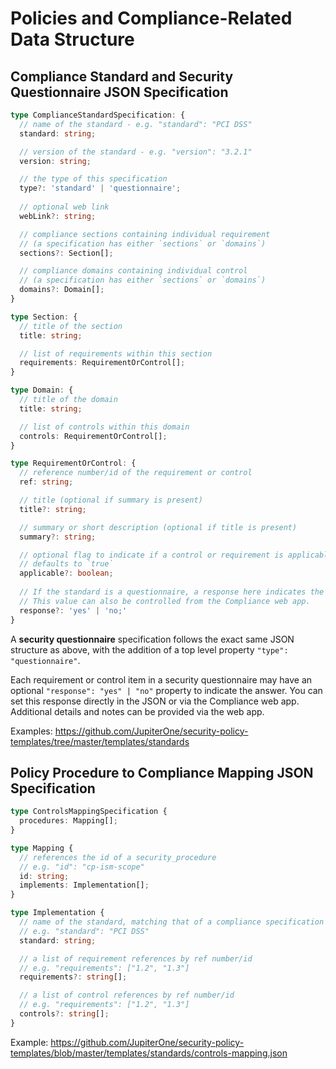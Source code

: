 # Policies and Compliance-Related Data Structure

## Compliance Standard and Security Questionnaire JSON Specification

```typescript
type ComplianceStandardSpecification: {
  // name of the standard - e.g. "standard": "PCI DSS"
  standard: string;

  // version of the standard - e.g. "version": "3.2.1"
  version: string;

  // the type of this specification
  type?: 'standard' | 'questionnaire';
 
  // optional web link
  webLink?: string;

  // compliance sections containing individual requirement
  // (a specification has either `sections` or `domains`)
  sections?: Section[];

  // compliance domains containing individual control
  // (a specification has either `sections` or `domains`)
  domains?: Domain[];
}

type Section: {
  // title of the section
  title: string;

  // list of requirements within this section
  requirements: RequirementOrControl[];
}

type Domain: {
  // title of the domain
  title: string;

  // list of controls within this domain
  controls: RequirementOrControl[];
}

type RequirementOrControl: {
  // reference number/id of the requirement or control
  ref: string;

  // title (optional if summary is present)
  title?: string;

  // summary or short description (optional if title is present)
  summary?: string;

  // optional flag to indicate if a control or requirement is applicable
  // defaults to `true`
  applicable?: boolean;
  
  // If the standard is a questionnaire, a response here indicates the answer.
  // This value can also be controlled from the Compliance web app.
  response?: 'yes' | 'no;'
}
```

A **security questionnaire** specification follows the exact same JSON structure as above, with the addition of a top level property `"type": "questionnaire"`.

Each requirement or control item in a security questionnaire may have an optional `"response": "yes" | "no"` property to indicate the answer. You can set this response directly in the JSON or via the Compliance web app. Additional details and notes can be provided via the web app.

Examples:
<https://github.com/JupiterOne/security-policy-templates/tree/master/templates/standards>

## Policy Procedure to Compliance Mapping JSON Specification

```typescript
type ControlsMappingSpecification {
  procedures: Mapping[];
}

type Mapping {
  // references the id of a security_procedure
  // e.g. "id": "cp-ism-scope"
  id: string;
  implements: Implementation[];
}

type Implementation {
  // name of the standard, matching that of a compliance specification
  // e.g. "standard": "PCI DSS"
  standard: string;

  // a list of requirement references by ref number/id
  // e.g. "requirements": ["1.2", "1.3"]
  requirements?: string[];

  // a list of control references by ref number/id
  // e.g. "requirements": ["1.2", "1.3"]
  controls?: string[];
}
```

Example:
<https://github.com/JupiterOne/security-policy-templates/blob/master/templates/standards/controls-mapping.json>
